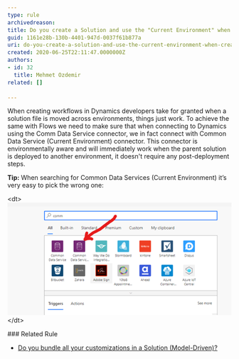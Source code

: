 ```yaml
---
type: rule
archivedreason: 
title: Do you create a Solution and use the "Current Environment" when creating Flow for Dynamics?
guid: 1161e28b-130b-4401-947d-0037f61b877a
uri: do-you-create-a-solution-and-use-the-current-environment-when-creating-flow-for-dynamics
created: 2020-06-25T22:11:47.0000000Z
authors:
- id: 32
  title: Mehmet Ozdemir
related: []

---
```


When creating workflows in Dynamics developers take for granted when a solution file is moved across environments, things just work. To achieve the same with Flows we need to make sure that when connecting to Dynamics using the Comm Data Service connector, we in fact connect with Common Data Service (Current Environment) connector. This connector is environmentally aware and will immediately work when the parent solution is deployed to another environment, it doesn't require any post-deployment steps.

<!--endintro-->

**Tip:** When searching for Common Data Services (Current Environment) it’s very easy to pick the wrong one:
<dl class="image">&lt;dt&gt; 
      <img src="common-data-services.png" alt="common-data-services.png">       
   &lt;/dt&gt;</dl>
### Related Rule

* [Do you bundle all your customizations in a Solution (Model-Driven)?](/_layouts/15/FIXUPREDIRECT.ASPX?WebId=3dfc0e07-e23a-4cbb-aac2-e778b71166a2&TermSetId=07da3ddf-0924-4cd2-a6d4-a4809ae20160&TermId=70032aa5-72c9-447b-9cab-bf862401ad06)
